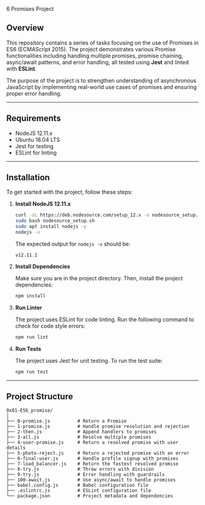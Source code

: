 6 Promises Project

## Overview

This repository contains a series of tasks focusing on the use of Promises in ES6 (ECMAScript 2015). The project demonstrates various Promise functionalities including handling multiple promises, promise chaining, async/await patterns, and error handling, all tested using **Jest** and linted with **ESLint**.

The purpose of the project is to strengthen understanding of asynchronous JavaScript by implementing real-world use cases of promises and ensuring proper error handling.

---

## Requirements

- NodeJS 12.11.x
- Ubuntu 18.04 LTS
- Jest for testing
- ESLint for linting

---

## Installation

To get started with the project, follow these steps:

1. **Install NodeJS 12.11.x**

    ```bash
    curl -sL https://deb.nodesource.com/setup_12.x -o nodesource_setup.sh
    sudo bash nodesource_setup.sh
    sudo apt install nodejs -y
    nodejs -v
    ```

    The expected output for `nodejs -v` should be:
    ```
    v12.11.1
    ```

2. **Install Dependencies**

    Make sure you are in the project directory. Then, install the project dependencies:

    ```bash
    npm install
    ```

3. **Run Linter**

    The project uses ESLint for code linting. Run the following command to check for code style errors:

    ```bash
    npm run lint
    ```

4. **Run Tests**

    The project uses Jest for unit testing. To run the test suite:

    ```bash
    npm run test
    ```

---

## Project Structure

```text
0x01-ES6_promise/
│
├── 0-promise.js          # Return a Promise
├── 1-promise.js          # Handle promise resolution and rejection
├── 2-then.js             # Append handlers to promises
├── 3-all.js              # Resolve multiple promises
├── 4-user-promise.js     # Return a resolved promise with user details
├── 5-photo-reject.js     # Return a rejected promise with an error
├── 6-final-user.js       # Handle profile signup with promises
├── 7-load_balancer.js    # Return the fastest resolved promise
├── 8-try.js              # Throw errors with division
├── 9-try.js              # Error handling with guardrails
├── 100-await.js          # Use async/await to handle promises
├── babel.config.js       # Babel configuration file
├── .eslintrc.js          # ESLint configuration file
└── package.json          # Project metadata and dependencies

